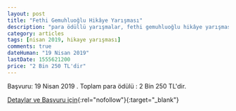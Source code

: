 ```yaml
---
layout: post
title: "Fethi Gemuhluoğlu Hikâye Yarışması"
description: "para ödüllü yarışmalar, fethi gemuhluoğlu hikâye yarışması, haydarpaşa lisesi, dostluk temalı"
category: articles
tags: [nisan 2019, hikaye yarışması]
comments: true
dateHuman: "19 Nisan 2019"
lastDate: 1555621200
price: "2 Bin 250 TL'dir"
---
```


Başvuru: 19 Nisan 2019 . 
Toplam para ödülü : 2 Bin 250 TL'dir.

[Detaylar ve Başvuru için](http://hpal.meb.k12.tr/icerikler/fethi-gemuhluoglu-hikye-yarismasi_6106500.html?utm_source=edebiyatyarismalari.com&utm_medium=affiliate){:rel="nofollow"}{:target="_blank"}